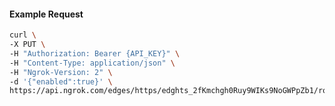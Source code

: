 <!-- Code generated for API Clients. DO NOT EDIT. -->

#### Example Request

```bash
curl \
-X PUT \
-H "Authorization: Bearer {API_KEY}" \
-H "Content-Type: application/json" \
-H "Ngrok-Version: 2" \
-d '{"enabled":true}' \
https://api.ngrok.com/edges/https/edghts_2fKmchgh0Ruy9WIKs9NoGWPpZb1/routes/edghtsrt_2fKmchEADExxwvlnPpW3S9Jo6Mv/compression
```
